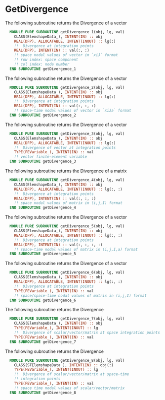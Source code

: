 # GetDivergence

The following subroutine returns the  Divergence of a vector

```fortran
  MODULE PURE SUBROUTINE getDivergence_1(obj, lg, val)
    CLASS(ElemshapeData_), INTENT(IN) :: obj
    REAL(DFP), ALLOCATABLE, INTENT(INOUT) :: lg(:)
    !!  Divergence at integration points
    REAL(DFP), INTENT(IN) :: val(:, :)
    !! space nodal values of vector in `xiJ` format
    !! row index: space component
    !! col index: node number
  END SUBROUTINE getDivergence_1
```

The following subroutine returns the  Divergence of a vector

```fortran
  MODULE PURE SUBROUTINE getDivergence_2(obj, lg, val)
    CLASS(ElemshapeData_), INTENT(IN) :: obj
    REAL(DFP), ALLOCATABLE, INTENT(INOUT) :: lg(:)
    !!  Divergence at integration points
    REAL(DFP), INTENT(IN) :: val(:, :, :)
    !! space-time nodal values of vector in `xiJa` format
  END SUBROUTINE getDivergence_2
```

The following subroutine returns the  Divergence of a vector

```fortran
  MODULE PURE SUBROUTINE getDivergence_3(obj, lg, val)
    CLASS(ElemshapeData_), INTENT(IN) :: obj
    REAL(DFP), ALLOCATABLE, INTENT(INOUT) :: lg(:)
    !!  Divergence of vector at integration points
    TYPE(FEVariable_), INTENT(IN) :: val
    !! vector finite-element variable
  END SUBROUTINE getDivergence_3
```

The following subroutine returns the  Divergence of a matrix

```fortran
  MODULE PURE SUBROUTINE getDivergence_4(obj, lg, val)
    CLASS(ElemshapeData_), INTENT(IN) :: obj
    REAL(DFP), ALLOCATABLE, INTENT(INOUT) :: lg(:, :)
    !!  Divergence at integration points
    REAL(DFP), INTENT(IN) :: val(:, :, :)
    !! space nodal values of matrix in (i,j,I) format
  END SUBROUTINE getDivergence_4
```

The following subroutine returns the  Divergence of a vector

```fortran
  MODULE PURE SUBROUTINE getDivergence_5(obj, lg, val)
    CLASS(ElemshapeData_), INTENT(IN) :: obj
    REAL(DFP), ALLOCATABLE, INTENT(INOUT) :: lg(:, :)
    !!  Divergence at integration points
    REAL(DFP), INTENT(IN) :: val(:, :, :, :)
    !! space-time nodal values of matrix in (i,j,I,a) format
  END SUBROUTINE getDivergence_5
```

The following subroutine returns the  Divergence of a vector

```fortran
  MODULE PURE SUBROUTINE getDivergence_6(obj, lg, val)
    CLASS(ElemshapeData_), INTENT(IN) :: obj
    REAL(DFP), ALLOCATABLE, INTENT(INOUT) :: lg(:, :)
    !!  Divergence at integration points
    TYPE(FEVariable_), INTENT(IN) :: val
    !! space/space-time nodal values of matrix in (i,j,I) format
  END SUBROUTINE getDivergence_6
```

The following subroutine returns the  Divergence

```fortran
  MODULE PURE SUBROUTINE getDivergence_7(obj, lg, val)
    CLASS(ElemshapeData_), INTENT(IN) :: obj
    TYPE(FEVariable_), INTENT(INOUT) :: lg
    !!  Divergence of scalar/vector/matrix at space integration points
    TYPE(FEVariable_), INTENT(IN) :: val
  END SUBROUTINE getDivergence_7
```

The following subroutine returns the  Divergence

```fortran
  MODULE PURE SUBROUTINE getDivergence_8(obj, lg, val)
    CLASS(STElemshapeData_), INTENT(IN) :: obj(:)
    TYPE(FEVariable_), INTENT(INOUT) :: lg
    !!  Divergence of scalar/vector/matrix at space-time
    !! integration points
    TYPE(FEVariable_), INTENT(IN) :: val
    !! space time nodal values of scalar/vector/matrix
  END SUBROUTINE getDivergence_8
```